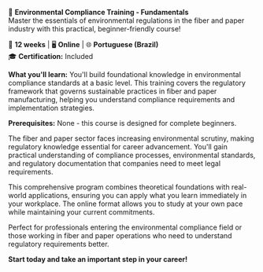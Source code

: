 🚀 **Environmental Compliance Training - Fundamentals**  
Master the essentials of environmental regulations in the fiber and paper industry with this practical, beginner-friendly course!

📅 **12 weeks** | 🖥 **Online** | 🌐 **Portuguese (Brazil)**  
🎓 **Certification:** Included

**What you'll learn:**
You'll build foundational knowledge in environmental compliance standards at a basic level. This training covers the regulatory framework that governs sustainable practices in fiber and paper manufacturing, helping you understand compliance requirements and implementation strategies.

**Prerequisites:**
None - this course is designed for complete beginners.

The fiber and paper sector faces increasing environmental scrutiny, making regulatory knowledge essential for career advancement. You'll gain practical understanding of compliance processes, environmental standards, and regulatory documentation that companies need to meet legal requirements.

This comprehensive program combines theoretical foundations with real-world applications, ensuring you can apply what you learn immediately in your workplace. The online format allows you to study at your own pace while maintaining your current commitments.

Perfect for professionals entering the environmental compliance field or those working in fiber and paper operations who need to understand regulatory requirements better.

**Start today and take an important step in your career!**